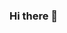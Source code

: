 ### Hi there 👋

<!--
**bed-com-29-19/bed-com-29-19** is a ✨ _special_ ✨ repository because its `README.md` (this file) appears on your GitHub profile.

Here are some ideas to get you started:

- 👋 Hi, I’m @Richard Mlambuzi

- 🌱 I’m currently studying education in computer science @ (UNIMA)

- 💬 Ask me about Java, react, javaScript,Postgres and web development.

- 🔭 I’m currently working on react react apps, restful API and Java Projects.

- 👯 I’m looking to collaborate on Nsika.com project

- 👀 I’m interested in making websites

- 💞️ I’m looking to collaborate on creating websites

- 📫 reach me through richardmlambuzi5@gmail.com

- 😄 Pronouns:----------------------------

- ⚡ Fun fact:---------------------------
